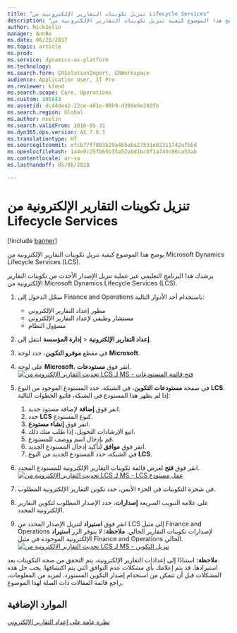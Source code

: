 ```yaml
---
title: "تنزيل تكوينات التقارير الإلكترونية من Lifecycle Services"
description: "يوضح هذا الموضوع كيفية تنزيل تكوينات التقارير الإلكترونية من Microsoft Dynamics Lifecycle Services ‏(LCS)."
author: NickSelin
manager: AnnBe
ms.date: 06/20/2017
ms.topic: article
ms.prod: 
ms.service: dynamics-ax-platform
ms.technology: 
ms.search.form: ERSolutionImport, ERWorkspace
audience: Application User, IT Pro
ms.reviewer: kfend
ms.search.scope: Core, Operations
ms.custom: 105843
ms.assetid: dc44dea2-22ce-401e-98b9-d289e0e2825b
ms.search.region: Global
ms.author: nselin
ms.search.validFrom: 2016-05-31
ms.dyn365.ops.version: AX 7.0.1
ms.translationtype: HT
ms.sourcegitcommit: efcb77ff883b29a4bbaba27551e02311742afbbd
ms.openlocfilehash: 1a4e8c25fb65b35a52a0d1bc0f1a745c06ca53ab
ms.contentlocale: ar-sa
ms.lasthandoff: 05/08/2018

---
```


# <a name="download-electronic-reporting-configurations-from-lifecycle-services"></a>تنزيل تكوينات التقارير الإلكترونية من Lifecycle Services

[!include [banner](../includes/banner.md)]

يوضح هذا الموضوع كيفية تنزيل تكوينات التقارير الإلكترونية من Microsoft Dynamics Lifecycle Services ‏(LCS).

يرشدك هذا البرنامج التعليمي عبر عملية تنزيل الإصدار الأحدث من تكوينات التقارير الإلكترونية من Microsoft Dynamics Lifecycle Services (LCS).

1.  سجّل الدخول إلى Finance and Operations باستخدام أحد الأدوار التالية:
    -   مطور إعداد التقارير الإلكتروني
    -   مستشار وظيفي لإعداد التقارير الإلكتروني
    -   مسؤول النظام

2.  انتقل إلى **‎إدارة المؤسسة** &gt; **‎إعداد التقارير الإلكترونية**.
3.  في مقطع **موفرو التكوين**، حدد لوحة **Microsoft**.
4.  على لوحة **Microsoft**، انقر فوق **مستودعات**. [![تحديث التقارير الإلكترونية من LCS لـ MS - فتح قائمة المستودعات](./media/update-er-from-lcs-for-ms-open-ms-repositories-list.png)](./media/update-er-from-lcs-for-ms-open-ms-repositories-list.png)
5.  في صفحة **مستودعات التكوين**، في الشبكة، حدد المستودع الموجود من النوع **LCS**. إذا لم يظهر هذا المستودع في الشبكة، فاتبع الخطوات التالية:
    1.  انقر فوق **إضافة** لإضافة مستود جديد.
    2.  حدد **LCS** كنوع المستودع.
    3.  انقر فوق **إنشاء مستودع**.
    4. اتبع الإرشادات التخويل، إذا طلب منك ذلك.
    5.  قم بإدخال اسم ووصف للمستودع.
    6.  انقر فوق **موافق** لتأكيد إدخال المستودع الجديد.
    7.  في الشبكة، حدد المستودع الجديد من النوع **LCS‎**.

6.  انقر فوق **فتح** لعرض قائمة تكوينات التقارير الإلكترونية للمستودع المحدد. [![تحديث التقارير الإلكترونية من LCS لـ MS - عمل ‏‫مستودع LCS](./media/update-er-from-lcs-for-ms-make-lcs-repository.png)](./media/update-er-from-lcs-for-ms-make-lcs-repository.png)
7.  في شجرة التكوينات في الجزء الأيمن، حدد تكوين التقارير الإلكترونية المطلوب.
8.  على علامة التبويب السريعة **إصدارات**، حدد الإصدار المطلوب لتكوين التقارير الإلكترونية المحدد.
9.  انقر فوق **استيراد** لتنزيل الإصدار المحدد من LCS إلى مثيل Finance and Operations الحالي. **ملاحظة:** لا يتوفر الزر **استيراد‏‎** لإصدارات تكوينات التقارير الإلكترونية الموجودة في مثيل Finance and Operations الحالي. [![تحديث التقارير الإلكترونية من LCS لـ MS - تنزيل التكوين](./media/update-er-from-lcs-for-ms-download-configuration.png)](./media/update-er-from-lcs-for-ms-download-configuration.png)

**ملاحظة:** استنادًا إلى إعدادات التقارير الإلكترونية، يتم التحقق من صحة التكوينات بعد استيرادها. قد يتم إعلامك بأي مشكلات عدم التوافق التي يتم اكتشافها. يجب حل هذه المشكلات قبل أن تتمكن من استخدام إصدار التكوين المستورد. لمزيد من المعلومات، راجع قائمة المقالات ذات الصلة لهذا الموضوع.

<a name="additional-resources"></a>الموارد الإضافية
--------

[نظرة عامة على إعداد التقارير الإلكتروني](general-electronic-reporting.md)




